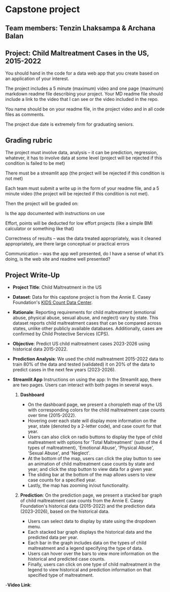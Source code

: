 # Capstone project
## Team members: Tenzin Lhaksampa & Archana Balan
## Project: Child Maltreatment Cases in the US, 2015-2022


You should hand in the code for a data web app that you create based on an application of your interest. 

The project includes a 5 minute (maximum) video and one page (maximum) markdown readme file describing your project. Your MD readme file should include a link to the video that I can see or the video included in the repo. 

You name should be on your readme file, in the project video and in all code files as comments. 

The project due date is extremely firm for graduating seniors. 

## Grading rubric

The project must involve data, analysis – it can be prediction, regression, whatever, it has to involve data at some level (project will be rejected if this condition is failed to be met)  

There must be a streamlit app (the project will be rejected if this condition is not met) 

Each team must submit a write up in the form of your readme file, and a 5 minute video (the project will be rejected if this condition is not met). 

Then the project will be graded on: 

Is the app documented with instructions on use  

Effort, points will be deducted for low effort projects (like a simple BMI calculator or something like that) 

Correctness of results – was the data treated appropriately, was it cleaned appropriately, are there large conceptual or practical errors 

Communication – was the app well presented, do I have a sense of what it’s doing, is the web site and readme well presented? 



## Project Write-Up

- **Project Title**: Child Maltreatment in the US
  
- **Dataset**: Data for this capstone project is from the Annie E. Casey Foundation's [KIDS Count Data Center](https://datacenter.aecf.org/data?location=USA#USA/1/0/char/0).

- **Rationale**: Reporting requirements for child maltreatment (emotional abuse, physical abuse, sexual abuse, and neglect) vary by state. This dataset reports child maltreatment cases that can be compared across states, unlike other publicly available databases. Additionally, cases are confirmed by Child Protective Services (CPS). 

- **Objective**: Predict US child maltreatment cases 2023-2026 using historical data 2015-2022.

- **Prediction Analysis**: We used the child maltreatment 2015-2022 data to train 80% of the data and tested (validated) it on 20% of the data to predict cases in the next few years (2023-2026). 

- **Streamlit App**
Instructions on using the app: In the Streamlit app, there are two pages. Users can interact with both pages in several ways. 
    1. **Dashboard**
        + On the dashboard page, we present a choropleth map of the US with corresponding colors for the child maltreatment case counts over time (2015-2022).
        + Hovering over each state will display more information on the year, state (denoted by a 2-letter code), and case count for that year.
        + Users can also click on radio buttons to display the type of child maltreatment with options for 'Total Maltreatment' (sum of the 4 types of maltreatment), 'Emotional Abuse', 'Physical Abuse', 'Sexual Abuse', and 'Neglect'.
        + At the bottom of the map, users can click the play button to see an animation of child maltreatment case counts by state and year; and click the stop button to view data for a given year.
        + The sliding bar at the bottom of the map allows users to view case counts for a specified year.
        + Lastly, the map has zooming in/out functionality. 
             
    2. **Prediction**: On the prediction page, we present a stacked bar graph of child maltreatment case counts from the Annie E. Casey Foundation's historical data (2015-2022) and the prediction data (2023-2026), based on the historical data. 
       + Users can select data to display by state using the dropdown menu. 
       + Each stacked bar graph displays the historical data and the predicted data per year. 
       + Each bar in the graph includes data on the types of child maltreatment and a legend specifying the type of data.
       + Users can hover over the bars to view more information on the historical and predicted case counts.
       + Finally, users can click on one type of child maltreatment in the legend to view historical and prediction information on that specified type of maltreatment.
      
-**Video Link**: 
    